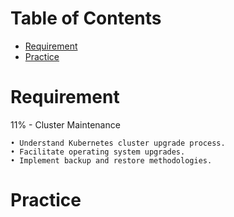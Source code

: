 Table of Contents
=================

   * [Requirement](#requirement)
   * [Practice](#practice)

# Requirement

11% - Cluster Maintenance
```
• Understand Kubernetes cluster upgrade process.
• Facilitate operating system upgrades.
• Implement backup and restore methodologies.
```

# Practice

